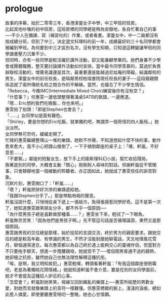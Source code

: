 # prologue

故事的序幕，始於二零零三年，香港潔靈女子中學，中三甲班的班房。  
比起其他吵嚷的初中班房，這班房裡的同學總是稍為安靜地，各自忙著自己的事──不少人在備課、寫（補習社的）作業，或者看書。潔靈女中，中一二級都沒有按成績分班，但到了中三，決定選文科理科的前一年，成績最好的三十名同學都會被編到甲班。為何要到中三才區別名次，沒有學生知曉，只知道這轉變讓甲班的同學讀書壓力沉重不少。  
但同時，亦有一些同學是較活躍於課外活動，卻又能兼顧學業的。她們身兼不少學會或團體職務，整天要討論課外活動如何安排。當中最令同學羨慕的，莫過於負責辦聯校活動的，增廣見識還是其次，最重要還是能越過尼姑庵的障礙，結識鄰校的男生。潔靈女中的前任校長，是隔鄰男校柏瑞書院現任校長的妻子──這段姻親關係造就了兩所傳統名校之間合作的不解緣。當然，也撮合了不少學生情侶。  
「Rebecca，今晚IMC\(Intermediate Mixed Choir\)練習後你有沒有空？」  
「什麼事？」何惠雯一邊低頭整理著滿桌SATB的歌譜，一邊應道。  
「嗯… Eric想約我們吃晚飯… 你也來吧。」  
惠雯抬了抬頭：「即是Stephen也會去？」  
「……」女同學似是面有難色。  
「Shirley，要是你想約Eric吃飯，就單獨約吧，無謂弄一個奇怪的四人飯局。」她淡淡然。  
女同學無可奈何，緩緩走開了。  
忙碌的惠雯繼續整理山一堆的樂譜。她默不作聲，不知道想起什麼不快的事，動作愈來愈大，竟不小心把譜山推倒了，一下子傾倒鄰座的桌子上：「噢，軒嵐，不好意思……」  
「不要緊。」鄰座的短髮女生，放下手上的衛斯理科幻小說，幫忙收拾殘局。  
換著是別的同學，大概會主動「關心」剛剛耐人尋味的對話，但謝軒嵐從不管閑事，只會靜靜地當一個被動的聆聽者。亦正因如此，她就成了惠雯信任的訴苦對象。  
沉默片刻，惠雯開口了：「軒嵐……」  
「嗯？」軒嵐把排好次序的樂譜遞給她。  
「我跟Stephen分手了。」那是帶點嗚咽的聲音。  
軒嵐沒說什麼，只悄悄從桌下遞上一張紙巾，免得張揚惹同學好奇。這不是第一次了，她知道惠雯跟男朋友分手，都不外乎一個原因──  
「為什麼男孩子總是喜歡做那種事……？」惠雯坐下來，輕拭了一下眼角。  
軒嵐無奈苦笑：「因為他們是男孩子啊。」先不管這句話是否循環論證，果然又是那個原因。  
惠雯跟男孩的交往總是那樣，始於投契的言語交流，終於男方的親密要求。跟她交往的總是較高年級、有學識的男生，不然才沒能耐跟她聊電話，天文地理風花雪月，聊個通宵達旦。每次惠雯都以為自己終於遇上能夠交心的靈魂伴侶，但當對方不只要拖手聊天，想進一步攬腰親咀，她就受不了──情侶間再普通不過的親熱，她卻極之抗拒，雖然她自己也無法理性解釋這種抗拒。  
「唉，是啊，我又明知故犯。」惠雯輕嘆，轉頭看著軒嵐：「有我這個鄰座很倒霉吧，老是為著爛桃花鬧情緒。」她就知道軒嵐不會介意，要是在別的女同學面前，她才不會提及這種招人妒忌的心事。  
「怎麼會？」軒嵐對她笑笑，視線又回到雜亂的樂譜上──惠雯所經歷的男歡女愛，對她而言就像樂譜上的音符一樣難懂。但惠雯標緻的臉上，淺淺的淚痕，總如此惹人憐愛。即使要聽惠雯嘮叨一整晚，她也心甘情願。

